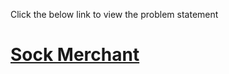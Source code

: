 Click the below link to view the problem statement

# [Sock Merchant](https://www.hackerrank.com/challenges/sock-merchant/problem)

